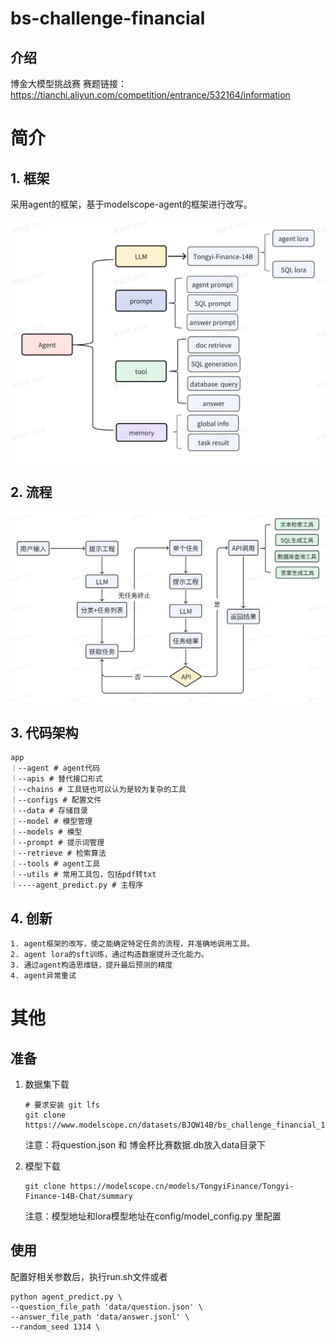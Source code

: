 # bs-challenge-financial

## 介绍
博金大模型挑战赛
赛题链接：https://tianchi.aliyun.com/competition/entrance/532164/information


# 简介
## 1. 框架
采用agent的框架，基于modelscope-agent的框架进行改写。

![框架图](structure.png)

## 2. 流程

![流程图](flow.png)

## 3. 代码架构

    app
    ｜--agent # agent代码
    ｜--apis # 替代接口形式
    ｜--chains # 工具链也可以认为是较为复杂的工具
    ｜--configs # 配置文件
    ｜--data # 存储目录
    ｜--model # 模型管理
    ｜--models # 模型
    ｜--prompt # 提示词管理
    ｜--retrieve # 检索算法
    ｜--tools # agent工具
    ｜--utils # 常用工具包，包括pdf转txt
    ｜----agent_predict.py # 主程序

## 4. 创新
    1. agent框架的改写，使之能确定特定任务的流程，并准确地调用工具。
    2. agent lora的sft训练，通过构造数据提升泛化能力。
    3. 通过agent构造思维链，提升最后预测的精度
    4. agent异常重试

# 其他
## 准备
1. 数据集下载

    ```shell
    # 要求安装 git lfs
    git clone https://www.modelscope.cn/datasets/BJQW14B/bs_challenge_financial_14b_dataset.git
    ```

    注意：将question.json 和 博金杯比赛数据.db放入data目录下

2.  模型下载

    ```shell
    git clone https://modelscope.cn/models/TongyiFinance/Tongyi-Finance-14B-Chat/summary
    ```

    注意：模型地址和lora模型地址在config/model_config.py 里配置

## 使用
配置好相关参数后，执行run.sh文件或者

```shell
python agent_predict.py \
--question_file_path 'data/question.json' \
--answer_file_path 'data/answer.jsonl' \
--random_seed 1314 \
```


